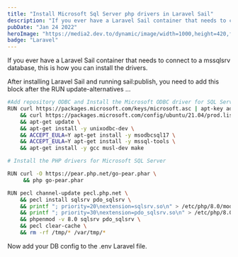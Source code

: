 ```yaml
---
title: "Install Microsoft Sql Server php drivers in Laravel Sail"
description: "If you ever have a Laravel Sail container that needs to connect to a mssqlsrv database, this is how you can install the drivers."
pubDate: "Jan 24 2022"
heroImage: "https://media2.dev.to/dynamic/image/width=1000,height=420,fit=cover,gravity=auto,format=auto/https%3A%2F%2Fdev-to-uploads.s3.amazonaws.com%2Fuploads%2Farticles%2Fi38qlqt8ozigltv6h3u3.png"
badge: "Laravel"
---
```


If you ever have a Laravel Sail container that needs to connect to a mssqlsrv database, this is how you can install the drivers. 

After installing Laravel Sail and running sail:publish, you need to add this block after the RUN update-alternatives ...

``` bash
#Add repository ODBC and Install the Microsoft ODBC driver for SQL Server
RUN curl https://packages.microsoft.com/keys/microsoft.asc | apt-key add - \
    && curl https://packages.microsoft.com/config/ubuntu/21.04/prod.list > /etc/apt/sources.list.d/mssql-release.list \
    && apt-get update \
    && apt-get install -y unixodbc-dev \
    && ACCEPT_EULA=Y apt-get install -y msodbcsql17 \
    && ACCEPT_EULA=Y apt-get install -y mssql-tools \
    && apt-get install -y gcc musl-dev make

# Install the PHP drivers for Microsoft SQL Server

RUN curl -O https://pear.php.net/go-pear.phar \
     && php go-pear.phar

RUN pecl channel-update pecl.php.net \
    && pecl install sqlsrv pdo_sqlsrv \
    && printf "; priority=20\nextension=sqlsrv.so\n" > /etc/php/8.0/mods-available/sqlsrv.ini \
    && printf "; priority=30\nextension=pdo_sqlsrv.so\n" > /etc/php/8.0/mods-available/pdo_sqlsrv.ini \
    && phpenmod -v 8.0 sqlsrv pdo_sqlsrv \
    && pecl clear-cache \
    && rm -rf /tmp/* /var/tmp/*
```
Now add your DB config to the .env Laravel file. 

